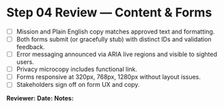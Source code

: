 # Step 04 Review — Content & Forms

- [ ] Mission and Plain English copy matches approved text and formatting.
- [ ] Both forms submit (or gracefully stub) with distinct IDs and validation feedback.
- [ ] Error messaging announced via ARIA live regions and visible to sighted users.
- [ ] Privacy microcopy includes functional link.
- [ ] Forms responsive at 320px, 768px, 1280px without layout issues.
- [ ] Stakeholders sign off on form UX and copy.

**Reviewer:**
**Date:**
**Notes:**
